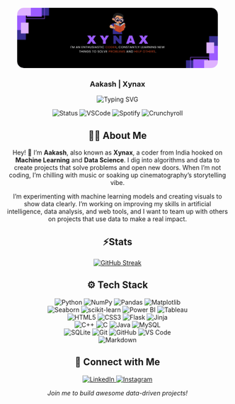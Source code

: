 <p align="center">
    <img src="./assets/banner.png" alt="Xynax's Enchanted Realm" style="border-radius: 15px !important; max-width: 90%; box-shadow: 0 4px 16px rgba(124, 58, 237, 0.8), 0 0 8px rgba(124, 58, 237, 0.8); clip-path: inset(0 0 0 0 round 15px); transform: translateZ(0);"/>
</p>

<h3 align="center">Aakash | Xynax</h3>

<p align="center">
    <img src="https://readme-typing-svg.herokuapp.com?font=_&size=26&duration=3000&pause=1000&color=DB1CFF&center=true&vCenter=true&width=480&lines=Building+Machine+Learning+Models;Creating+Data+Visualizations;Coding+Data+Solutions;Advancing+AI+Innovations" alt="Typing SVG" />
</p>

<p align="center">
    <img src="https://api.statusbadges.me/badge/status/697499988636205137" alt="Status" />
    <img src="https://api.statusbadges.me/badge/vscode/697499988636205137" alt="VSCode" />
    <img src="https://api.statusbadges.me/badge/spotify/697499988636205137" alt="Spotify" />
    <img src="https://api.statusbadges.me/badge/crunchyroll/697499988636205137" alt="Crunchyroll" />
</p>

<div align="center">
<h2> 🧑‍💻 About Me</h2>

Hey! 👋 I’m <b>Aakash</b>, also known as <b>Xynax</b>, a coder from India hooked on <b>Machine Learning</b> and <b>Data Science</b>. I dig into algorithms and data to create projects that solve problems and open new doors. When I’m not coding, I’m chilling with music or soaking up cinematography’s storytelling vibe.

I’m experimenting with machine learning models and creating visuals to show data clearly. I’m working on improving my skills in artificial intelligence, data analysis, and web tools, and I want to team up with others on projects that use data to make a real impact.

<h2 align="center">⚡Stats</h2>
<p>
    <a href="https://github.com/XynaxDev/">
        <img src="https://github-readme-streak-stats.herokuapp.com?user=XynaxDev&theme=transparent&hide_border=true&background=0D1117&stroke=DB1CFF&fire=DB1CFF&ring=DB1CFF&currStreakLabel=FFFFFF&sideLabels=FFFFFF&currStreakNum=FFFFFF&dates=FFFFFF&sideNums=FFFFFF" alt="GitHub Streak" />
    </a>
</p>
</div>

<h2 align="center">⚙️ Tech Stack</h2>

<p align="center">
    <img src="https://img.shields.io/badge/Python-3670A0?logo=python&logoColor=ffdd54" alt="Python" height="24" />
    <img src="https://img.shields.io/badge/Numpy-013243?logo=numpy&logoColor=white" alt="NumPy" height="24" />
    <img src="https://img.shields.io/badge/Pandas-150458?logo=pandas&logoColor=white" alt="Pandas" height="24" />
    <img src="https://img.shields.io/badge/Matplotlib-11557C?logo=matplotlib&logoColor=ffffff" alt="Matplotlib" height="24" /><br>
    <img src="https://img.shields.io/badge/Seaborn-3C8DAD?logo=seaborn&logoColor=white" alt="Seaborn" height="24" />
    <img src="https://img.shields.io/badge/Scikit_Learn-F7931E?logo=scikit-learn&logoColor=white" alt="scikit-learn" height="24" />
    <img src="https://img.shields.io/badge/Power_BI-F2C811?logo=power-bi&logoColor=black" alt="Power BI" height="24" />
    <img src="https://img.shields.io/badge/Tableau-E97627?logo=tableau&logoColor=white" alt="Tableau" height="24" /><br>
    <img src="https://img.shields.io/badge/HTML5-E34F26?logo=html5&logoColor=white" alt="HTML5" height="24" />
    <img src="https://img.shields.io/badge/CSS3-1572B6?logo=css3&logoColor=white" alt="CSS3" height="24" />
    <img src="https://img.shields.io/badge/Flask-000000?logo=flask&logoColor=white" alt="Flask" height="24" />
    <img src="https://img.shields.io/badge/Jinja-B41717?logo=jinja&logoColor=white" alt="Jinja" height="24" /><br>
    <img src="https://img.shields.io/badge/C++-00599C?logo=c%2B%2B&logoColor=white" alt="C++" height="24" />
    <img src="https://img.shields.io/badge/C-00599C?logo=c&logoColor=white" alt="C" height="24" />
    <img src="https://img.shields.io/badge/Java-ED8B00?logo=openjdk&logoColor=white" alt="Java" height="24" />
    <img src="https://img.shields.io/badge/MySQL-4479A1?logo=mysql&logoColor=white" alt="MySQL" height="24" /><br>
    <img src="https://img.shields.io/badge/Sqlite-07405e?logo=sqlite&logoColor=white" alt="SQLite" height="24" />
    <img src="https://img.shields.io/badge/Git-F05033?logo=git&logoColor=white" alt="Git" height="24" />
    <img src="https://img.shields.io/badge/GitHub-181717?logo=github&logoColor=white" alt="GitHub" height="24" />
    <img src="https://img.shields.io/badge/Visual_Studio_Code-0078D7?logo=visual-studio-code&logoColor=white" alt="VS Code" height="24" /><br>
    <img src="https://img.shields.io/badge/Markdown-000000?logo=markdown&logoColor=white" alt="Markdown" height="24" />
</p>


<h2 align="center"> 🔗 Connect with Me</h2>

<p align="center">
    <a href="https://www.linkedin.com/in/aakass7/">
        <img src="https://img.icons8.com/fluency/48/linkedin.png" width="38px" alt="LinkedIn" />
    </a>
    <a href="https://www.instagram.com/xynaxhere/">
        <img src="https://img.icons8.com/fluency/48/instagram-new.png" width="38px" alt="Instagram" />
    </a>
</p>

<p align="center">
    <i>Join me to build awesome data-driven projects!</i>
</p>